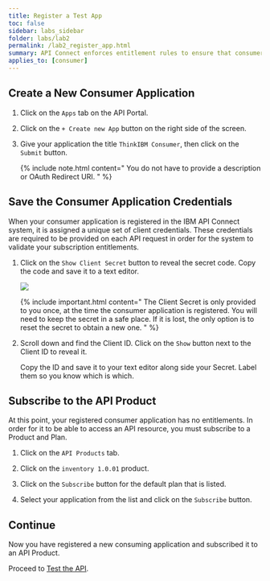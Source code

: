 ```yaml
---
title: Register a Test App
toc: false
sidebar: labs_sidebar
folder: labs/lab2
permalink: /lab2_register_app.html
summary: API Connect enforces entitlement rules to ensure that consumers are allowed to access the API's that are being requested. The instructions below will guide you on registering your consumer application and subscribing it to an API Product.
applies_to: [consumer]
---
```


## Create a New Consumer Application

1.  Click on the `Apps` tab on the API Portal.

1.  Click on the `+ Create new App` button on the right side of the screen.

1.  Give your application the title `ThinkIBM Consumer`, then click on the `Submit` button.

    {% include note.html content="
        You do not have to provide a description or OAuth Redirect URI.
    " %}

## Save the Consumer Application Credentials

When your consumer application is registered in the IBM API Connect system, it is assigned a unique set of client credentials. These credentials are required to be provided on each API request in order for the system to validate your subscription entitlements.

1.  Click on the `Show Client Secret` button to reveal the secret code. Copy the code and save it to a text editor.

    ![](./images/labs/lab2/save-secret.png)

    {% include important.html content="
        The Client Secret is only provided to you once, at the time the consumer application is registered. You will need to keep the secret in a safe place. If it is lost, the only option is to reset the secret to obtain a new one.
    " %}

1.  Scroll down and find the Client ID. Click on the `Show` button next to the Client ID to reveal it.

    Copy the ID and save it to your text editor along side your Secret. Label them so you know which is which.

## Subscribe to the API Product

At this point, your registered consumer application has no entitlements. In order for it to be able to access an API resource, you must subscribe to a Product and Plan.

1.  Click on the `API Products` tab.

1.  Click on the `inventory 1.0.01` product.

1.  Click on the `Subscribe` button for the default plan that is listed.

1.  Select your application from the list and click on the `Subscribe` button.

## Continue

Now you have registered a new consuming application and subscribed it to an API Product.

Proceed to [Test the API](lab2_test_api.html).
